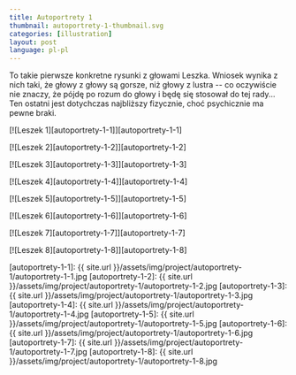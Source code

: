 ```yaml
---
title: Autoportrety 1
thumbnail: autoportrety-1-thumbnail.svg
categories: [illustration]
layout: post
language: pl-pl
---
```


To takie pierwsze konkretne rysunki z głowami Leszka. Wniosek wynika z nich taki, że głowy z głowy są gorsze, niż głowy z lustra -- co oczywiście nie znaczy, że pójdę po rozum do głowy i będę się stosował do tej rady... Ten ostatni jest dotychczas najbliższy fizycznie, choć psychicznie ma pewne braki.

[![Leszek 1][autoportrety-1-1]][autoportrety-1-1]

[![Leszek 2][autoportrety-1-2]][autoportrety-1-2]

[![Leszek 3][autoportrety-1-3]][autoportrety-1-3]

[![Leszek 4][autoportrety-1-4]][autoportrety-1-4]

[![Leszek 5][autoportrety-1-5]][autoportrety-1-5]

[![Leszek 6][autoportrety-1-6]][autoportrety-1-6]

[![Leszek 7][autoportrety-1-7]][autoportrety-1-7]

[![Leszek 8][autoportrety-1-8]][autoportrety-1-8]

[autoportrety-1-1]: {{ site.url }}/assets/img/project/autoportrety-1/autoportrety-1-1.jpg
[autoportrety-1-2]: {{ site.url }}/assets/img/project/autoportrety-1/autoportrety-1-2.jpg
[autoportrety-1-3]: {{ site.url }}/assets/img/project/autoportrety-1/autoportrety-1-3.jpg
[autoportrety-1-4]: {{ site.url }}/assets/img/project/autoportrety-1/autoportrety-1-4.jpg
[autoportrety-1-5]: {{ site.url }}/assets/img/project/autoportrety-1/autoportrety-1-5.jpg
[autoportrety-1-6]: {{ site.url }}/assets/img/project/autoportrety-1/autoportrety-1-6.jpg
[autoportrety-1-7]: {{ site.url }}/assets/img/project/autoportrety-1/autoportrety-1-7.jpg
[autoportrety-1-8]: {{ site.url }}/assets/img/project/autoportrety-1/autoportrety-1-8.jpg